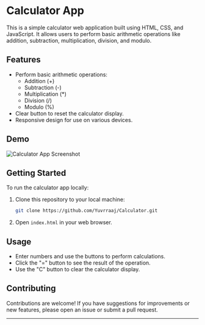 # Calculator App

This is a simple calculator web application built using HTML, CSS, and JavaScript. It allows users to perform basic arithmetic operations like addition, subtraction, multiplication, division, and modulo.

## Features

- Perform basic arithmetic operations:
  - Addition (+)
  - Subtraction (-)
  - Multiplication (*)
  - Division (/)
  - Modulo (%)
- Clear button to reset the calculator display.
- Responsive design for use on various devices.

## Demo



![Calculator App Screenshot]("C:\Users\PC\Pictures\Screenshots\Screenshot.png.png")

## Getting Started

To run the calculator app locally:

1. Clone this repository to your local machine:
   ```bash
   git clone https://github.com/Yuvrraaj/Calculator.git
   ```

2. Open `index.html` in your web browser.

## Usage

- Enter numbers and use the buttons to perform calculations.
- Click the "=" button to see the result of the operation.
- Use the "C" button to clear the calculator display.

## Contributing

Contributions are welcome! If you have suggestions for improvements or new features, please open an issue or submit a pull request.


---

